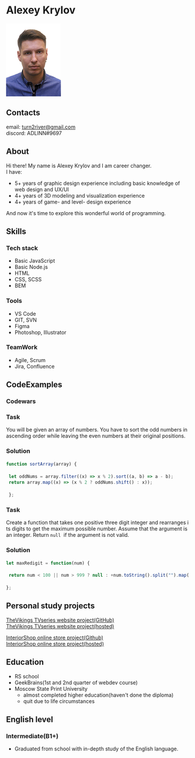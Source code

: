 # Alexey Krylov
![photo](Aleksey_Krylov_.png)  

## Contacts
email: turn2river@gmail.com   
discord: ADLINN#9697

## About
Hi there! My name is Alexey Krylov and I am career changer.   
I have: 
- 5+ years of graphic design experience including basic knowledge of web design and UX/UI
- 4+ years of 3D modeling and visualization experience
- 4+ years of game- and level- design experience   

And now it's time to explore this wonderful world of programming.

## Skills
### Tech stack
- Basic JavaScript
- Basic Node.js
- HTML
- CSS, SCSS
- BEM

### Tools
- VS Code
- GIT, SVN
- Figma 
- Photoshop, Illustrator 

### TeamWork
- Agile, Scrum
- Jira, Confluence

## CodeExamples

### Codewars  

### Task
You will be given an array of numbers. You have to sort the odd numbers in ascending order while leaving the even numbers at their original positions.  

### Solution
```js 
function sortArray(array) {

 let oddNums = array.filter((x) => x % 2).sort((a, b) => a - b);
 return array.map((x) => (x % 2 ? oddNums.shift() : x));

 };
```  
  
### Task
Create a function that takes one positive three digit integer and rearranges its digits to get the maximum possible number. Assume that the argument is an integer. Return `null`  if the argument is not valid.

### Solution
```js
let maxRedigit = function(num) { 

 return num < 100 || num > 999 ? null : +num.toString().split("").map((x) => +x).sort((a, b) => b - a).join(''); 

};
```

## Personal study projects
[TheVikings TVseries website project(GitHub)](https://github.com/turn2river/vikings)  
[TheVikings TVseries website project(hosted)](http://shiny-grandfather.surge.sh/)

[InteriorShop online store project(Github)](https://github.com/turn2river/InteriorShop)	   
[InteriorShop online store project(hosted)](http://interiorshop-krylov.surge.sh/)


## Education
- RS school 
- GeekBrains(1st and 2nd quarter of webdev course)
- Moscow State Print University
	-  almost completed higher education(haven't done the diploma)
	-  quit due to life circumstances

## English level

### Intermediate(B1+)
- Graduated from school with in-depth study of the English language.
